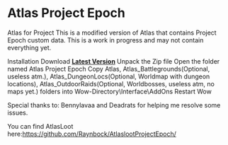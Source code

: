 # Atlas Project Epoch
Atlas for Project 
This is a modified version of Atlas that contains Project Epoch custom data. This is a work in progress and may not contain everything yet.

Installation
Download **[Latest Version](https://github.com/Raynbock/Atlas-Project-Epoch/archive/refs/heads/main.zip)**
Unpack the Zip file
Open the folder named Atlas Project Epoch
Copy Atlas, Atlas_Battlegrounds(Optional, useless atm.), Atlas_DungeonLocs(Optional, Worldmap with dungeon locations), Atlas_OutdoorRaids(Optional, Worldbosses, useless atm, no maps yet.) folders into Wow-Directory\Interface\AddOns
Restart Wow

Special thanks to: Bennylavaa and Deadrats for helping me resolve some issues.

You can find AtlasLoot here:https://github.com/Raynbock/AtlaslootProjectEpoch/